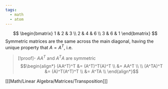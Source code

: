 ```yaml
---
tags:
  - math
  - atom
---
```

$$
\begin{bmatrix}
	1 & 2 & 3 \\
	2 & 4 & 6 \\ 
	3 & 6 & 1	
\end{bmatrix}
$$
Symmetric matrices are the same across the main diagonal, having the unique property that $A = A^T$, i.e.

> [!proof]- $AA^T$ and $A^TA$ are symmetric
> $$\begin{align*}
> 	(AA^T)^T &= (A^T)^T(A)^T \\
>	 &= AA^T \\
>	 \\
> 	(A^TA)^T &= (A)^T(A^T)^T \\
> 	&= A^TA \\
> \end{align*}$$

\[[[Math/Linear Algebra/Matrices/Transposition]]\]